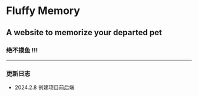 # Fluffy Memory
## A website to memorize your departed pet 
### 绝不摸鱼 !!!
---
### 更新日志
- 2024.2.8 创建项目前后端